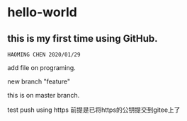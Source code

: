 # hello-world

## this is my first time using GitHub.

`HAOMING CHEN 2020/01/29`

add file on programing.

new branch "feature"

this is on master branch.

test push using https
前提是已将https的公钥提交到gitee上了

